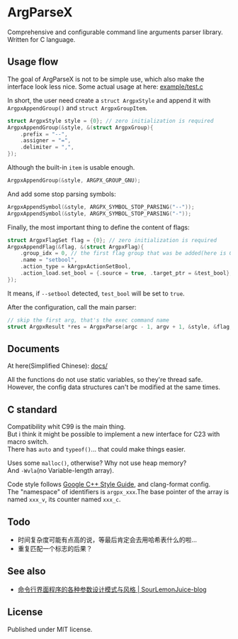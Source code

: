 # ArgParseX

Comprehensive and configurable command line arguments parser library.\
Written for C language.

## Usage flow

The goal of ArgParseX is not to be simple use, which also make the interface look less nice. Some actual usage at here: [example/test.c](example/test.c)

In short, the user need create a `struct ArgpxStyle` and append it with `ArgpxAppendGroup()` and `struct ArgpxGroupItem`.

```c
struct ArgpxStyle style = {0}; // zero initialization is required
ArgpxAppendGroup(&style, &(struct ArgpxGroup){
    .prefix = "--",
    .assigner = "=",
    .delimiter = ",",
});
```

Although the built-in `item` is usable enough.

```c
ArgpxAppendGroup(&style, ARGPX_GROUP_GNU);
```

And add some stop parsing symbols:

```c
ArgpxAppendSymbol(&style, ARGPX_SYMBOL_STOP_PARSING("--"));
ArgpxAppendSymbol(&style, ARGPX_SYMBOL_STOP_PARSING("-"));
```

Finally, the most important thing to define the content of flags:

```c
struct ArgpxFlagSet flag = {0}; // zero initialization is required
ArgpxAppendFlag(&flag, &(struct ArgpxFlag){
    .group_idx = 0, // the first flag group that was be added(here is GNU)
    .name = "setbool",
    .action_type = kArgpxActionSetBool,
    .action_load.set_bool = {.source = true, .target_ptr = &test_bool},
});
```

It means, if `--setbool` detected, `test_bool` will be set to `true`.

After the configuration, call the main parser:

```c
// skip the first arg, that's the exec command name
struct ArgpxResult *res = ArgpxParse(argc - 1, argv + 1, &style, &flag, NULL);
```

## Documents

At here(Simplified Chinese): [docs/](./docs/)

All the functions do not use static variables, so they're thread safe.\
However, the config data structures can't be modified at the same times.

## C standard

Compatibility whit C99 is the main thing.\
But i think it might be possible to implement a new interface for C23 with macro switch.\
There has `auto` and `typeof()`... that could make things easier.

Uses some `malloc()`, otherwise? Why not use heap memory?\
And `-Wvla`(no Variable-length array).

Code style follows [Google C++ Style Guide](https://google.github.io/styleguide/cppguide.html), and clang-format config.\
The "namespace" of identifiers is `argpx_xxx`.The base pointer of the array is named `xxx_v`, its counter named `xxx_c`.

## Todo

- 时间复杂度可能有点高的说，等最后肯定会去用哈希表什么的啦...
- 重复匹配一个标志的后果？

## See also

- [命令行界面程序的各种参数设计模式与风格 | SourLemonJuice-blog](https://sourlemonjuice.github.io/SourLemonJuice-blog/posts2/2024/09/command-line-style)

## License

Published under MIT license.
